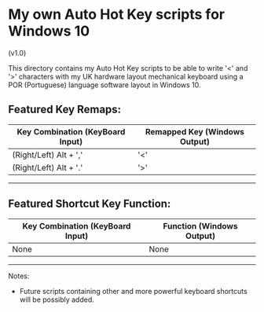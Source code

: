 # My own Auto Hot Key scripts for Windows 10
(v1.0)

This directory contains my Auto Hot Key scripts to be able to write '<' and '>' characters with my UK hardware layout mechanical keyboard using a POR (Portuguese) language software layout in Windows 10.

## Featured Key Remaps:

| Key Combination (KeyBoard Input)           | Remapped Key (Windows Output) |
|------------------------|--------------|
| (Right/Left) Alt + ',' | '<'          |
| (Right/Left) Alt + '.' | '>'          |

---

## Featured Shortcut Key Function:

| Key Combination (KeyBoard Input)           | Function (Windows Output) |
|------------------------|--------------|
| None | None          |
---
Notes:

- Future scripts containing other and more powerful keyboard shortcuts will be possibly added.
